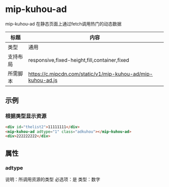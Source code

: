 # mip-kuhou-ad

mip-kuhou-ad 在静态页面上通过fetch调用热门的动态数据

标题|内容
----|----
类型|通用
支持布局|responsive,fixed-height,fill,container,fixed
所需脚本|https://c.mipcdn.com/static/v1/mip-kuhou-ad/mip-kuhou-ad.js

## 示例

### 根据类型显示资源
```html
<div id="thelist2">11111111</div>
<mip-kuhou-ad adtype="1" class="adkuhou"></mip-kuhou-ad>
<div>222222222</div>


```

## 属性

### adtype

说明：所调用资源的类型
必选项：是
类型：数字

